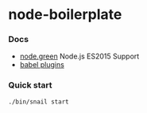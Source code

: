 # node-boilerplate

### Docs

- [node.green](http://node.green/) Node.js ES2015 Support
- [babel plugins](https://babeljs.io/docs/plugins/)

### Quick start

```sh
./bin/snail start
```
